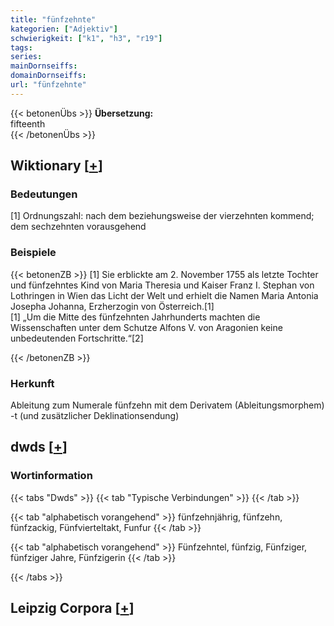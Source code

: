 ```yaml
---
title: "fünfzehnte"
kategorien: ["Adjektiv"]
schwierigkeit: ["k1", "h3", "r19"]
tags:
series:
mainDornseiffs:
domainDornseiffs:
url: "fünfzehnte"
---
```


{{< betonenÜbs >}}
**Übersetzung:**  
fifteenth  
{{< /betonenÜbs >}}

## Wiktionary [[+](https://de.wiktionary.org/wiki/fünfzehnte)]

### Bedeutungen
[1] Ordnungszahl: nach dem beziehungsweise der vierzehnten kommend; dem sechzehnten vorausgehend  

### Beispiele
{{< betonenZB >}}
[1] Sie erblickte am 2. November 1755 als letzte Tochter und fünfzehntes Kind von Maria Theresia und Kaiser Franz I. Stephan von Lothringen in Wien das Licht der Welt und erhielt die Namen Maria Antonia Josepha Johanna, Erzherzogin von Österreich.[1]  
[1] „Um die Mitte des fünfzehnten Jahrhunderts machten die Wissenschaften unter dem Schutze Alfons V. von Aragonien keine unbedeutenden Fortschritte.“[2]  

{{< /betonenZB >}}
### Herkunft
Ableitung zum Numerale fünfzehn mit dem Derivatem (Ableitungsmorphem) -t (und zusätzlicher Deklinationsendung)  



## dwds [[+](https://www.dwds.de/wb/fünfzehnte)]

### Wortinformation
{{< tabs "Dwds" >}}
{{< tab "Typische Verbindungen" >}}
{{< /tab >}}

{{< tab "alphabetisch vorangehend" >}}
fünfzehnjährig, fünfzehn, fünfzackig, Fünfvierteltakt, Funfur
{{< /tab >}}

{{< tab "alphabetisch vorangehend" >}}
Fünfzehntel, fünfzig, Fünfziger, fünfziger Jahre, Fünfzigerin
{{< /tab >}}

{{< /tabs >}}

## Leipzig Corpora [[+](https://corpora.uni-leipzig.de/en/res?word=fünfzehnte&corpusId=deu_newscrawl-public_2018)]

